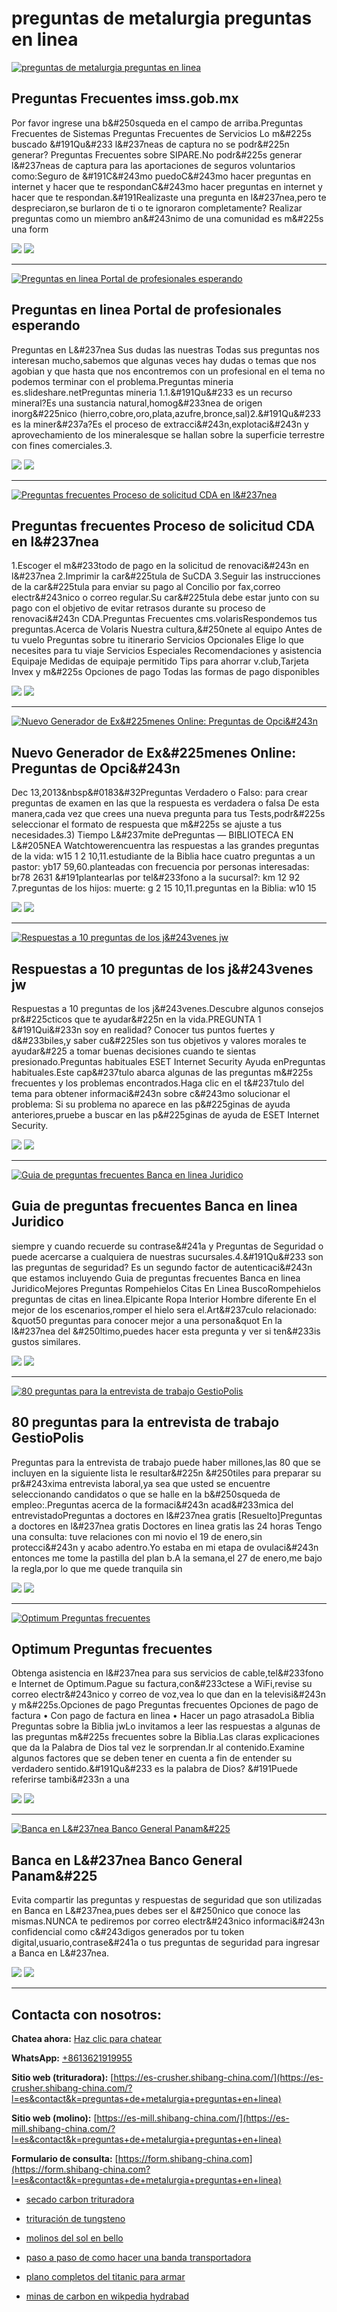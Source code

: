 # preguntas de metalurgia preguntas en linea

<a href="https://swt.shibang-china.com/?l=es&img&k=preguntas+de+metalurgia+preguntas+en+linea" target="_blank">![preguntas de metalurgia preguntas en linea](http://static.shibang-china.com/all-800x300/1416.jpg)</a>

## Preguntas Frecuentes imss.gob.mx
Por favor ingrese una b&#250squeda en el campo de arriba.Preguntas Frecuentes de Sistemas Preguntas Frecuentes de Servicios Lo m&#225s buscado &#191Qu&#233 l&#237neas de captura no se podr&#225n generar? Preguntas Frecuentes sobre SIPARE.No podr&#225s generar l&#237neas de captura para las aportaciones de seguros voluntarios como:Seguro de &#191C&#243mo puedoC&#243mo hacer preguntas en internet y hacer que te respondanC&#243mo hacer preguntas en internet y hacer que te respondan.&#191Realizaste una pregunta en l&#237nea,pero te despreciaron,se burlaron de ti o te ignoraron completamente? Realizar preguntas como un miembro an&#243nimo de una comunidad es m&#225s una form


<a href="https://whatsapp.shibangsoft.com/WhatsApp.php" target="_blank" title="WhatsApp">![](http://static.shibang-china.com/icon/whatsapp.png)</a> <a href="https://swt.shibang-china.com/?l=es&icon&k=preguntas+de+metalurgia+preguntas+en+linea" target="_blank">![](http://static.shibang-china.com/icon/chat-es.png)</a>

---

<a href="https://swt.shibang-china.com/?l=es&img&k=preguntas+de+metalurgia+preguntas+en+linea" target="_blank">![Preguntas en linea Portal de profesionales esperando](http://static.shibang-china.com/all-800x300/472.jpg)</a>

## Preguntas en linea Portal de profesionales esperando
Preguntas en L&#237nea Sus dudas las nuestras Todas sus preguntas nos interesan mucho,sabemos que algunas veces hay dudas o temas que nos agobian y que hasta que nos encontremos con un profesional en el tema no podemos terminar con el problema.Preguntas mineria es.slideshare.netPreguntas mineria 1.1.&#191Qu&#233 es un recurso mineral?Es una sustancia natural,homog&#233nea de origen inorg&#225nico (hierro,cobre,oro,plata,azufre,bronce,sal)2.&#191Qu&#233 es la miner&#237a?Es el proceso de extracci&#243n,explotaci&#243n y aprovechamiento de los mineralesque se hallan sobre la superficie terrestre con fines comerciales.3.


<a href="https://whatsapp.shibangsoft.com/WhatsApp.php" target="_blank" title="WhatsApp">![](http://static.shibang-china.com/icon/whatsapp.png)</a> <a href="https://swt.shibang-china.com/?l=es&icon&k=preguntas+de+metalurgia+preguntas+en+linea" target="_blank">![](http://static.shibang-china.com/icon/chat-es.png)</a>

---

<a href="https://swt.shibang-china.com/?l=es&img&k=preguntas+de+metalurgia+preguntas+en+linea" target="_blank">![Preguntas frecuentes Proceso de solicitud CDA en l&#237nea](http://static.shibang-china.com/all-800x300/1290.jpg)</a>

## Preguntas frecuentes Proceso de solicitud CDA en l&#237nea
1.Escoger el m&#233todo de pago en la solicitud de renovaci&#243n en l&#237nea 2.Imprimir la car&#225tula de SuCDA 3.Seguir las instrucciones de la car&#225tula para enviar su pago al Concilio por fax,correo electr&#243nico o correo regular.Su car&#225tula debe estar junto con su pago con el objetivo de evitar retrasos durante su proceso de renovaci&#243n CDA.Preguntas Frecuentes cms.volarisRespondemos tus preguntas.Acerca de Volaris Nuestra cultura,&#250nete al equipo Antes de tu vuelo Preguntas sobre tu itinerario Servicios Opcionales Elige lo que necesites para tu viaje Servicios Especiales Recomendaciones y asistencia Equipaje Medidas de equipaje permitido Tips para ahorrar v.club,Tarjeta Invex y m&#225s Opciones de pago Todas las formas de pago disponibles


<a href="https://whatsapp.shibangsoft.com/WhatsApp.php" target="_blank" title="WhatsApp">![](http://static.shibang-china.com/icon/whatsapp.png)</a> <a href="https://swt.shibang-china.com/?l=es&icon&k=preguntas+de+metalurgia+preguntas+en+linea" target="_blank">![](http://static.shibang-china.com/icon/chat-es.png)</a>

---

<a href="https://swt.shibang-china.com/?l=es&img&k=preguntas+de+metalurgia+preguntas+en+linea" target="_blank">![Nuevo Generador de Ex&#225menes Online: Preguntas de Opci&#243n](http://static.shibang-china.com/all-800x300/352.jpg)</a>

## Nuevo Generador de Ex&#225menes Online: Preguntas de Opci&#243n
Dec 13,2013&nbsp&#0183&#32Preguntas Verdadero o Falso: para crear preguntas de examen en las que la respuesta es verdadera o falsa De esta manera,cada vez que crees una nueva pregunta para tus Tests,podr&#225s seleccionar el formato de respuesta que m&#225s se ajuste a tus necesidades.3) Tiempo L&#237mite dePreguntas — BIBLIOTECA EN L&#205NEA Watchtowerencuentra las respuestas a las grandes preguntas de la vida: w15 1 2 10,11.estudiante de la Biblia hace cuatro preguntas a un pastor: yb17 59,60.planteadas con frecuencia por personas interesadas: br78 2631 &#191plantearlas por tel&#233fono a la sucursal?: km 12 92 7.preguntas de los hijos: muerte: g 2 15 10,11.preguntas en la Biblia: w10 15


<a href="https://whatsapp.shibangsoft.com/WhatsApp.php" target="_blank" title="WhatsApp">![](http://static.shibang-china.com/icon/whatsapp.png)</a> <a href="https://swt.shibang-china.com/?l=es&icon&k=preguntas+de+metalurgia+preguntas+en+linea" target="_blank">![](http://static.shibang-china.com/icon/chat-es.png)</a>

---

<a href="https://swt.shibang-china.com/?l=es&img&k=preguntas+de+metalurgia+preguntas+en+linea" target="_blank">![Respuestas a 10 preguntas de los j&#243venes jw](http://static.shibang-china.com/all-800x300/356.jpg)</a>

## Respuestas a 10 preguntas de los j&#243venes jw
Respuestas a 10 preguntas de los j&#243venes.Descubre algunos consejos pr&#225cticos que te ayudar&#225n en la vida.PREGUNTA 1 &#191Qui&#233n soy en realidad? Conocer tus puntos fuertes y d&#233biles,y saber cu&#225les son tus objetivos y valores morales te ayudar&#225 a tomar buenas decisiones cuando te sientas presionado.Preguntas habituales ESET Internet Security Ayuda enPreguntas habituales.Este cap&#237tulo abarca algunas de las preguntas m&#225s frecuentes y los problemas encontrados.Haga clic en el t&#237tulo del tema para obtener informaci&#243n sobre c&#243mo solucionar el problema: Si su problema no aparece en las p&#225ginas de ayuda anteriores,pruebe a buscar en las p&#225ginas de ayuda de ESET Internet Security.


<a href="https://whatsapp.shibangsoft.com/WhatsApp.php" target="_blank" title="WhatsApp">![](http://static.shibang-china.com/icon/whatsapp.png)</a> <a href="https://swt.shibang-china.com/?l=es&icon&k=preguntas+de+metalurgia+preguntas+en+linea" target="_blank">![](http://static.shibang-china.com/icon/chat-es.png)</a>

---

<a href="https://swt.shibang-china.com/?l=es&img&k=preguntas+de+metalurgia+preguntas+en+linea" target="_blank">![Guia de preguntas frecuentes Banca en linea Juridico](http://static.shibang-china.com/all-800x300/83.jpg)</a>

## Guia de preguntas frecuentes Banca en linea Juridico
siempre y cuando recuerde su contrase&#241a y Preguntas de Seguridad o puede acercarse a cualquiera de nuestras sucursales.4.&#191Qu&#233 son las preguntas de seguridad? Es un segundo factor de autenticaci&#243n que estamos incluyendo Guia de preguntas frecuentes Banca en linea JuridicoMejores Preguntas Rompehielos Citas En Linea BuscoRompehielos preguntas de citas en linea.Elpicante Ropa Interior Hombre diferente En el mejor de los escenarios,romper el hielo sera el.Art&#237culo relacionado: &quot50 preguntas para conocer mejor a una persona&quot En la l&#237nea del &#250ltimo,puedes hacer esta pregunta y ver si ten&#233is gustos similares.


<a href="https://whatsapp.shibangsoft.com/WhatsApp.php" target="_blank" title="WhatsApp">![](http://static.shibang-china.com/icon/whatsapp.png)</a> <a href="https://swt.shibang-china.com/?l=es&icon&k=preguntas+de+metalurgia+preguntas+en+linea" target="_blank">![](http://static.shibang-china.com/icon/chat-es.png)</a>

---

<a href="https://swt.shibang-china.com/?l=es&img&k=preguntas+de+metalurgia+preguntas+en+linea" target="_blank">![80 preguntas para la entrevista de trabajo GestioPolis](http://static.shibang-china.com/all-800x300/785.jpg)</a>

## 80 preguntas para la entrevista de trabajo GestioPolis
Preguntas para la entrevista de trabajo puede haber millones,las 80 que se incluyen en la siguiente lista le resultar&#225n &#250tiles para preparar su pr&#243xima entrevista laboral,ya sea que usted se encuentre seleccionando candidatos o que se halle en la b&#250squeda de empleo:.Preguntas acerca de la formaci&#243n acad&#233mica del entrevistadoPreguntas a doctores en l&#237nea gratis [Resuelto]Preguntas a doctores en l&#237nea gratis Doctores en linea gratis las 24 horas Tengo una consulta: tuve relaciones con mi novio el 19 de enero,sin protecci&#243n y acabo adentro.Yo estaba en mi etapa de ovulaci&#243n entonces me tome la pastilla del plan b.A la semana,el 27 de enero,me bajo la regla,por lo que me quede tranquila sin


<a href="https://whatsapp.shibangsoft.com/WhatsApp.php" target="_blank" title="WhatsApp">![](http://static.shibang-china.com/icon/whatsapp.png)</a> <a href="https://swt.shibang-china.com/?l=es&icon&k=preguntas+de+metalurgia+preguntas+en+linea" target="_blank">![](http://static.shibang-china.com/icon/chat-es.png)</a>

---

<a href="https://swt.shibang-china.com/?l=es&img&k=preguntas+de+metalurgia+preguntas+en+linea" target="_blank">![Optimum Preguntas frecuentes](http://static.shibang-china.com/all-800x300/1080.jpg)</a>

## Optimum Preguntas frecuentes
Obtenga asistencia en l&#237nea para sus servicios de cable,tel&#233fono e Internet de Optimum.Pague su factura,con&#233ctese a WiFi,revise su correo electr&#243nico y correo de voz,vea lo que dan en la televisi&#243n y m&#225s.Opciones de pago Preguntas frecuentes Opciones de pago de factura • Con pago de factura en linea • Hacer un pago atrasadoLa Biblia Preguntas sobre la Biblia jwLo invitamos a leer las respuestas a algunas de las preguntas m&#225s frecuentes sobre la Biblia.Las claras explicaciones que da la Palabra de Dios tal vez le sorprendan.Ir al contenido.Examine algunos factores que se deben tener en cuenta a fin de entender su verdadero sentido.&#191Qu&#233 es la palabra de Dios? &#191Puede referirse tambi&#233n a una


<a href="https://whatsapp.shibangsoft.com/WhatsApp.php" target="_blank" title="WhatsApp">![](http://static.shibang-china.com/icon/whatsapp.png)</a> <a href="https://swt.shibang-china.com/?l=es&icon&k=preguntas+de+metalurgia+preguntas+en+linea" target="_blank">![](http://static.shibang-china.com/icon/chat-es.png)</a>

---

<a href="https://swt.shibang-china.com/?l=es&img&k=preguntas+de+metalurgia+preguntas+en+linea" target="_blank">![Banca en L&#237nea Banco General Panam&#225](http://static.shibang-china.com/all-800x300/1190.jpg)</a>

## Banca en L&#237nea Banco General Panam&#225
Evita compartir las preguntas y respuestas de seguridad que son utilizadas en Banca en L&#237nea,pues debes ser el &#250nico que conoce las mismas.NUNCA te pediremos por correo electr&#243nico informaci&#243n confidencial como c&#243digos generados por tu token digital,usuario,contrase&#241a o tus preguntas de seguridad para ingresar a Banca en L&#237nea.

<a href="https://whatsapp.shibangsoft.com/WhatsApp.php" target="_blank" title="WhatsApp">![](http://static.shibang-china.com/icon/whatsapp.png)</a> <a href="https://swt.shibang-china.com/?l=es&icon&k=preguntas+de+metalurgia+preguntas+en+linea" target="_blank">![](http://static.shibang-china.com/icon/chat-es.png)</a>

---
## Contacta con nosotros:

**Chatea ahora:** [Haz clic para chatear](https://swt.shibang-china.com?l=es&contact&k=preguntas+de+metalurgia+preguntas+en+linea)

**WhatsApp:**  [+8613621919955](https://whatsapp.shibangsoft.com/WhatsApp.php)

**Sitio web (trituradora):** [https://es-crusher.shibang-china.com/](https://es-crusher.shibang-china.com/?l=es&contact&k=preguntas+de+metalurgia+preguntas+en+linea)

**Sitio web (molino):** [https://es-mill.shibang-china.com/](https://es-mill.shibang-china.com/?l=es&contact&k=preguntas+de+metalurgia+preguntas+en+linea)

**Formulario de consulta:** [https://form.shibang-china.com](https://form.shibang-china.com?l=es&contact&k=preguntas+de+metalurgia+preguntas+en+linea)

* [secado carbon trituradora](../82/secado%20carbon%20trituradora.md)

* [trituración de tungsteno](../87/trituraci%C3%B3n%20de%20tungsteno.md)

* [molinos del sol en bello](../94/molinos%20del%20sol%20en%20bello.md)

* [paso a paso de como hacer una banda transportadora](../86/paso%20a%20paso%20de%20como%20hacer%20una%20banda%20transportadora.md)

* [plano completos del titanic para armar](../83/plano%20completos%20del%20titanic%20para%20armar.md)

* [minas de carbon en wikpedia hydrabad](../81/minas%20de%20carbon%20en%20wikpedia%20hydrabad.md)